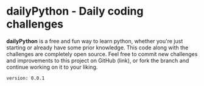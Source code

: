 # dailyPython - Daily coding challenges

**dailyPython** is a free and fun way to learn python, whether you're just starting or already have some prior knowledge.
 This code along with the challenges are completely open source. Feel free to commit new challenges and improvements to this project on GitHub (link), or fork the branch and continue working on it to your liking.

`version: 0.0.1`
